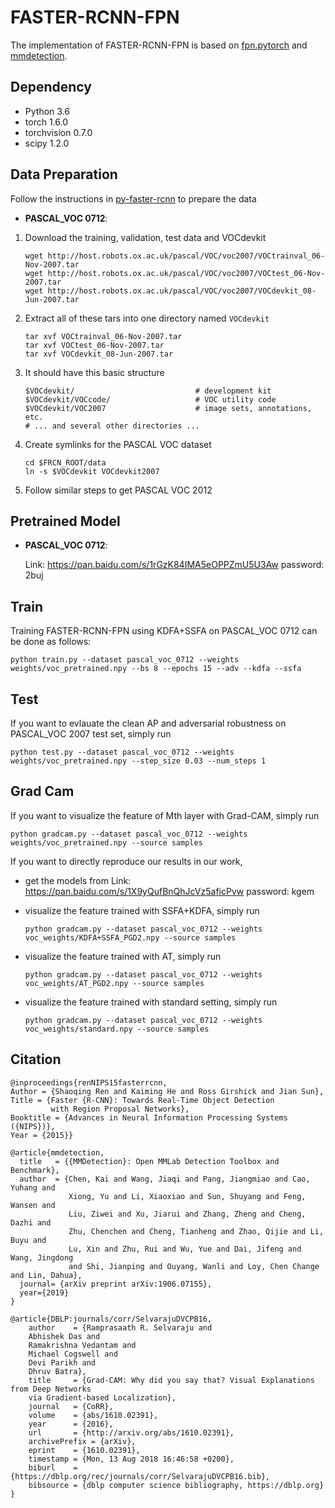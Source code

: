 # FASTER-RCNN-FPN

The implementation of FASTER-RCNN-FPN is based on [fpn.pytorch](https://github.com/jwyang/fpn.pytorch) and [mmdetection](https://github.com/open-mmlab/mmdetection).

## Dependency

* Python 3.6 
* torch 1.6.0
* torchvision 0.7.0
* scipy 1.2.0

## Data Preparation
Follow the instructions in [py-faster-rcnn](https://github.com/rbgirshick/py-faster-rcnn#beyond-the-demo-installation-for-training-and-testing-models) to prepare the data

* **PASCAL_VOC 0712**: 
1. Download the training, validation, test data and VOCdevkit

	```Shell
	wget http://host.robots.ox.ac.uk/pascal/VOC/voc2007/VOCtrainval_06-Nov-2007.tar
	wget http://host.robots.ox.ac.uk/pascal/VOC/voc2007/VOCtest_06-Nov-2007.tar
	wget http://host.robots.ox.ac.uk/pascal/VOC/voc2007/VOCdevkit_08-Jun-2007.tar
	```
2. Extract all of these tars into one directory named `VOCdevkit`

	```Shell
	tar xvf VOCtrainval_06-Nov-2007.tar
	tar xvf VOCtest_06-Nov-2007.tar
	tar xvf VOCdevkit_08-Jun-2007.tar
	```

3. It should have this basic structure

	```Shell
  	$VOCdevkit/                           # development kit
  	$VOCdevkit/VOCcode/                   # VOC utility code
  	$VOCdevkit/VOC2007                    # image sets, annotations, etc.
  	# ... and several other directories ...
  	```

4. Create symlinks for the PASCAL VOC dataset

	```Shell
    cd $FRCN_ROOT/data
    ln -s $VOCdevkit VOCdevkit2007
    ```

5. Follow similar steps to get PASCAL VOC 2012

## Pretrained Model

* **PASCAL_VOC 0712**: 

  Link: https://pan.baidu.com/s/1rGzK84IMA5eOPPZmU5U3Aw  password: 2buj


## Train

Training FASTER-RCNN-FPN using KDFA+SSFA on PASCAL_VOC 0712 can be done as follows:
```
python train.py --dataset pascal_voc_0712 --weights weights/voc_pretrained.npy --bs 8 --epochs 15 --adv --kdfa --ssfa
```

## Test

If you want to evlauate the clean AP and adversarial robustness on PASCAL_VOC 2007 test set, simply run
```
python test.py --dataset pascal_voc_0712 --weights weights/voc_pretrained.npy --step_size 0.03 --num_steps 1 
```

## Grad Cam

If you want to visualize the feature of Mth layer with Grad-CAM, simply run
```
python gradcam.py --dataset pascal_voc_0712 --weights weights/voc_pretrained.npy --source samples 
```

If you want to directly reproduce our results in our work, 
* get the models from Link: https://pan.baidu.com/s/1X9yQufBnQhJcVz5aficPvw  password: kgem

* visualize the feature trained with SSFA+KDFA, simply run
  ```
  python gradcam.py --dataset pascal_voc_0712 --weights voc_weights/KDFA+SSFA_PGD2.npy --source samples 
  ```
* visualize the feature trained with AT, simply run
  ```
  python gradcam.py --dataset pascal_voc_0712 --weights voc_weights/AT_PGD2.npy --source samples 
  ```
* visualize the feature trained with standard setting, simply run
  ```
  python gradcam.py --dataset pascal_voc_0712 --weights voc_weights/standard.npy --source samples 
  ```



## Citation

    @inproceedings{renNIPS15fasterrcnn,
    Author = {Shaoqing Ren and Kaiming He and Ross Girshick and Jian Sun},
    Title = {Faster {R-CNN}: Towards Real-Time Object Detection
             with Region Proposal Networks},
    Booktitle = {Advances in Neural Information Processing Systems ({NIPS})},
    Year = {2015}}


```
@article{mmdetection,
  title   = {{MMDetection}: Open MMLab Detection Toolbox and Benchmark},
  author  = {Chen, Kai and Wang, Jiaqi and Pang, Jiangmiao and Cao, Yuhang and
             Xiong, Yu and Li, Xiaoxiao and Sun, Shuyang and Feng, Wansen and
             Liu, Ziwei and Xu, Jiarui and Zhang, Zheng and Cheng, Dazhi and
             Zhu, Chenchen and Cheng, Tianheng and Zhao, Qijie and Li, Buyu and
             Lu, Xin and Zhu, Rui and Wu, Yue and Dai, Jifeng and Wang, Jingdong
             and Shi, Jianping and Ouyang, Wanli and Loy, Chen Change and Lin, Dahua},
  journal= {arXiv preprint arXiv:1906.07155},
  year={2019}
}
```
```
@article{DBLP:journals/corr/SelvarajuDVCPB16,
	author    = {Ramprasaath R. Selvaraju and
	Abhishek Das and
	Ramakrishna Vedantam and
	Michael Cogswell and
	Devi Parikh and
	Dhruv Batra},
	title     = {Grad-CAM: Why did you say that? Visual Explanations from Deep Networks
	via Gradient-based Localization},
	journal   = {CoRR},
	volume    = {abs/1610.02391},
	year      = {2016},
	url       = {http://arxiv.org/abs/1610.02391},
	archivePrefix = {arXiv},
	eprint    = {1610.02391},
	timestamp = {Mon, 13 Aug 2018 16:46:58 +0200},
	biburl    = {https://dblp.org/rec/journals/corr/SelvarajuDVCPB16.bib},
	bibsource = {dblp computer science bibliography, https://dblp.org}
}
```

    

    

